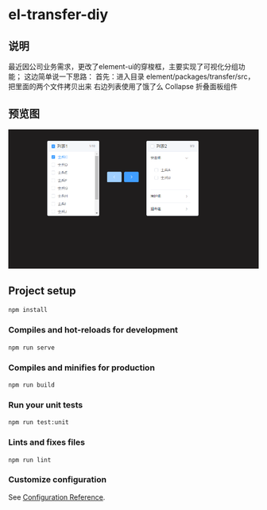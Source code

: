 # el-transfer-diy

## 说明
最近因公司业务需求，更改了element-ui的穿梭框，主要实现了可视化分组功能；
这边简单说一下思路：
首先：进入目录 element/packages/transfer/src，把里面的两个文件拷贝出来
右边列表使用了饿了么 Collapse 折叠面板组件

## 预览图
 ![image](https://github.com/worthworld/el-transfer-diy/blob/main/transfer.png)
## Project setup
```
npm install
```

### Compiles and hot-reloads for development
```
npm run serve
```

### Compiles and minifies for production
```
npm run build
```

### Run your unit tests
```
npm run test:unit
```

### Lints and fixes files
```
npm run lint
```

### Customize configuration
See [Configuration Reference](https://cli.vuejs.org/config/).

